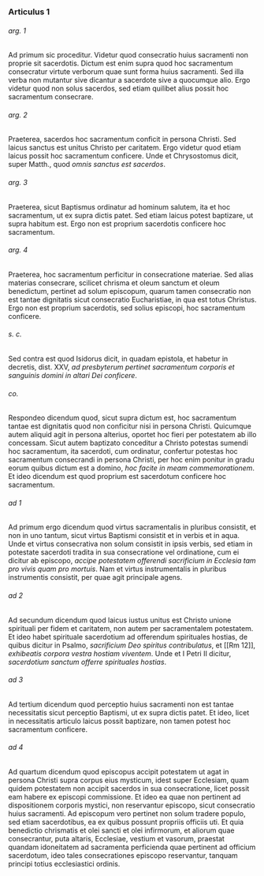 ### Articulus 1

###### arg. 1
Ad primum sic proceditur. Videtur quod consecratio huius sacramenti non proprie sit sacerdotis. Dictum est enim supra quod hoc sacramentum consecratur virtute verborum quae sunt forma huius sacramenti. Sed illa verba non mutantur sive dicantur a sacerdote sive a quocumque alio. Ergo videtur quod non solus sacerdos, sed etiam quilibet alius possit hoc sacramentum consecrare.

###### arg. 2
Praeterea, sacerdos hoc sacramentum conficit in persona Christi. Sed laicus sanctus est unitus Christo per caritatem. Ergo videtur quod etiam laicus possit hoc sacramentum conficere. Unde et Chrysostomus dicit, super Matth., quod *omnis sanctus est sacerdos*.

###### arg. 3
Praeterea, sicut Baptismus ordinatur ad hominum salutem, ita et hoc sacramentum, ut ex supra dictis patet. Sed etiam laicus potest baptizare, ut supra habitum est. Ergo non est proprium sacerdotis conficere hoc sacramentum.

###### arg. 4
Praeterea, hoc sacramentum perficitur in consecratione materiae. Sed alias materias consecrare, scilicet chrisma et oleum sanctum et oleum benedictum, pertinet ad solum episcopum, quarum tamen consecratio non est tantae dignitatis sicut consecratio Eucharistiae, in qua est totus Christus. Ergo non est proprium sacerdotis, sed solius episcopi, hoc sacramentum conficere.

###### s. c.
Sed contra est quod Isidorus dicit, in quadam epistola, et habetur in decretis, dist. XXV, *ad presbyterum pertinet sacramentum corporis et sanguinis domini in altari Dei conficere*.

###### co.
Respondeo dicendum quod, sicut supra dictum est, hoc sacramentum tantae est dignitatis quod non conficitur nisi in persona Christi. Quicumque autem aliquid agit in persona alterius, oportet hoc fieri per potestatem ab illo concessam. Sicut autem baptizato conceditur a Christo potestas sumendi hoc sacramentum, ita sacerdoti, cum ordinatur, confertur potestas hoc sacramentum consecrandi in persona Christi, per hoc enim ponitur in gradu eorum quibus dictum est a domino, *hoc facite in meam commemorationem*. Et ideo dicendum est quod proprium est sacerdotum conficere hoc sacramentum.

###### ad 1
Ad primum ergo dicendum quod virtus sacramentalis in pluribus consistit, et non in uno tantum, sicut virtus Baptismi consistit et in verbis et in aqua. Unde et virtus consecrativa non solum consistit in ipsis verbis, sed etiam in potestate sacerdoti tradita in sua consecratione vel ordinatione, cum ei dicitur ab episcopo, *accipe potestatem offerendi sacrificium in Ecclesia tam pro vivis quam pro mortuis*. Nam et virtus instrumentalis in pluribus instrumentis consistit, per quae agit principale agens.

###### ad 2
Ad secundum dicendum quod laicus iustus unitus est Christo unione spirituali per fidem et caritatem, non autem per sacramentalem potestatem. Et ideo habet spirituale sacerdotium ad offerendum spirituales hostias, de quibus dicitur in Psalmo, *sacrificium Deo spiritus contribulatus*, et [[Rm 12]], *exhibeatis corpora vestra hostiam viventem*. Unde et I Petri II dicitur, *sacerdotium sanctum offerre spirituales hostias*.

###### ad 3
Ad tertium dicendum quod perceptio huius sacramenti non est tantae necessitatis sicut perceptio Baptismi, ut ex supra dictis patet. Et ideo, licet in necessitatis articulo laicus possit baptizare, non tamen potest hoc sacramentum conficere.

###### ad 4
Ad quartum dicendum quod episcopus accipit potestatem ut agat in persona Christi supra corpus eius mysticum, idest super Ecclesiam, quam quidem potestatem non accipit sacerdos in sua consecratione, licet possit eam habere ex episcopi commissione. Et ideo ea quae non pertinent ad dispositionem corporis mystici, non reservantur episcopo, sicut consecratio huius sacramenti. Ad episcopum vero pertinet non solum tradere populo, sed etiam sacerdotibus, ea ex quibus possunt propriis officiis uti. Et quia benedictio chrismatis et olei sancti et olei infirmorum, et aliorum quae consecrantur, puta altaris, Ecclesiae, vestium et vasorum, praestat quandam idoneitatem ad sacramenta perficienda quae pertinent ad officium sacerdotum, ideo tales consecrationes episcopo reservantur, tanquam principi totius ecclesiastici ordinis.

